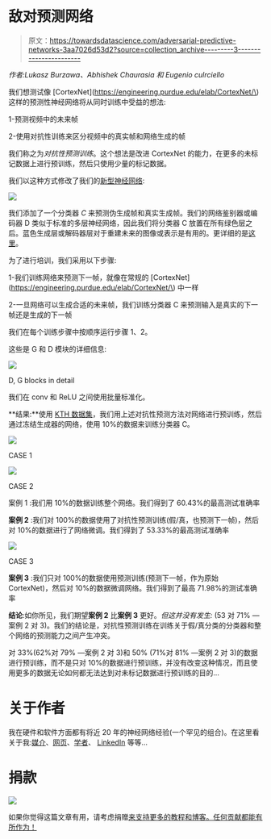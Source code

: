 # 敌对预测网络

> 原文：<https://towardsdatascience.com/adversarial-predictive-networks-3aa7026d53d2?source=collection_archive---------3----------------------->

*作者:Lukasz Burzawa、Abhishek Chaurasia 和 Eugenio culrciello*

我们想测试像 [CortexNet](https://engineering.purdue.edu/elab/CortexNet/\) 这样的预测性神经网络将从同时训练中受益的想法:

1-预测视频中的未来帧

2-使用对抗性训练来区分视频中的真实帧和网络生成的帧

我们称之为*对抗性预测训练*。这个想法是改进 CortexNet 的能力，在更多的未标记数据上进行预训练，然后只使用少量的标记数据。

我们以这种方式修改了我们的[新型神经网络](https://medium.com/towards-data-science/a-new-kind-of-deep-neural-networks-749bcde19108):

![](img/46856fe22dbdbe4a2f00c0f54d7e8f3b.png)

我们添加了一个分类器 *C* 来预测伪生成帧和真实生成帧。我们的网络鉴别器或编码器 D 类似于标准的多层神经网络，因此我们将分类器 C 放置在所有绿色层之后。蓝色生成层或解码器层对于重建未来的图像或表示是有用的。更详细的是[这里](https://medium.com/towards-data-science/a-new-kind-of-deep-neural-networks-749bcde19108)。

为了进行培训，我们采用以下步骤:

1-我们训练网络来预测下一帧，就像在常规的 [CortexNet](https://engineering.purdue.edu/elab/CortexNet/\) 中一样

2-一旦网络可以生成合适的未来帧，我们训练分类器 C 来预测输入是真实的下一帧还是生成的下一帧

我们在每个训练步骤中按顺序运行步骤 1、2。

这些是 G 和 D 模块的详细信息:

![](img/928f348c56fe167fa56e27fe10d7e76f.png)

D, G blocks in detail

我们在 conv 和 ReLU 之间使用批量标准化。

**结果:**使用 [KTH 数据集](http://www.nada.kth.se/cvap/actions/)，我们用上述对抗性预测方法对网络进行预训练，然后通过冻结生成器的网络，使用 10%的数据来训练分类器 C。

![](img/58fa6282ef929a75924e58fa205800d8.png)

CASE 1

![](img/db0fbd600ead2fea74e9b0ed561144c4.png)

CASE 2

案例 1 :我们用 10%的数据训练整个网络。我们得到了 60.43%的最高测试准确率

**案例 2** :我们对 100%的数据使用了对抗性预测训练(假/真，也预测下一帧)，然后对 10%的数据进行了网络微调。我们得到了 53.33%的最高测试准确率

![](img/e6b1ecb141ae85889abd543725e0d275.png)

CASE 3

**案例 3** :我们只对 100%的数据使用预测训练(预测下一帧，作为原始 CortexNet)，然后对 10%的数据微调网络。我们得到了最高 71.98%的测试准确率

**结论**:如你所见，我们期望**案例 2** 比**案例 3** 更好。*但这并没有发生:* (53 对 71% —案例 2 对 3)。我们的结论是，对抗性预测训练在训练关于假/真分类的分类器和整个网络的预测能力之间产生冲突。

对 33%(62%对 79% —案例 2 对 3)和 50% (71%对 81% —案例 2 对 3)的数据进行预训练，而不是只对 10%的数据进行预训练，并没有改变这种情况，而且使用更多的数据无论如何都无法达到对未标记数据进行预训练的目的…

# 关于作者

我在硬件和软件方面都有将近 20 年的神经网络经验(一个罕见的组合)。在这里看关于我:[媒介](https://medium.com/@culurciello/)、[网页](https://e-lab.github.io/html/contact-eugenio-culurciello.html)、[学者](https://scholar.google.com/citations?user=SeGmqkIAAAAJ)、 [LinkedIn](https://www.linkedin.com/in/eugenioculurciello/) 等等…

# 捐款

![](img/bb6a9f917e37eb5d49e0181cc20b788c.png)

如果你觉得这篇文章有用，请考虑捐赠[来支持更多的教程和博客。任何贡献都能有所作为！](https://www.paypal.com/cgi-bin/webscr?cmd=_s-xclick&hosted_button_id=Q3FHE3BWSC72W)